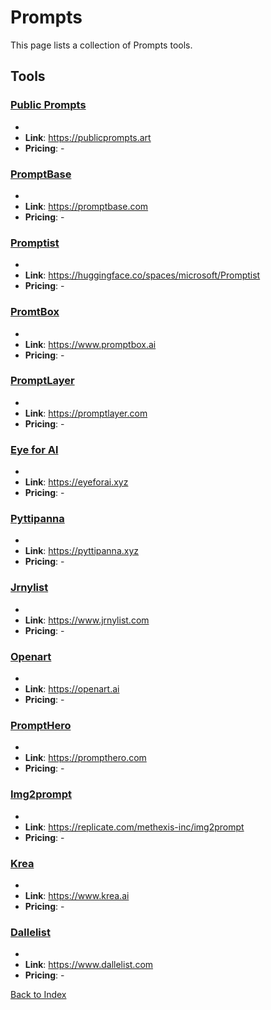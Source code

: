 # Prompts

This page lists a collection of Prompts tools.

## Tools

### [Public Prompts](https://publicprompts.art)
-
- **Link**: https://publicprompts.art
- **Pricing**: -

### [PromptBase](https://promptbase.com)
-
- **Link**: https://promptbase.com
- **Pricing**: -

### [Promptist](https://huggingface.co/spaces/microsoft/Promptist)
-
- **Link**: https://huggingface.co/spaces/microsoft/Promptist
- **Pricing**: -

### [PromtBox](https://www.promptbox.ai)
-
- **Link**: https://www.promptbox.ai
- **Pricing**: -

### [PromptLayer](https://promptlayer.com)
-
- **Link**: https://promptlayer.com
- **Pricing**: -

### [Eye for Al](https://eyeforai.xyz)
-
- **Link**: https://eyeforai.xyz
- **Pricing**: -

### [Pyttipanna](https://pyttipanna.xyz)
-
- **Link**: https://pyttipanna.xyz
- **Pricing**: -

### [Jrnylist](https://www.jrnylist.com)
-
- **Link**: https://www.jrnylist.com
- **Pricing**: -

### [Openart](https://openart.ai)
-
- **Link**: https://openart.ai
- **Pricing**: -

### [PromptHero](https://prompthero.com)
-
- **Link**: https://prompthero.com
- **Pricing**: -

### [Img2prompt](https://replicate.com/methexis-inc/img2prompt)
-
- **Link**: https://replicate.com/methexis-inc/img2prompt
- **Pricing**: -

### [Krea](https://www.krea.ai)
-
- **Link**: https://www.krea.ai
- **Pricing**: -

### [Dallelist](https://www.dallelist.com)
-
- **Link**: https://www.dallelist.com
- **Pricing**: -


[Back to Index](README.MD)